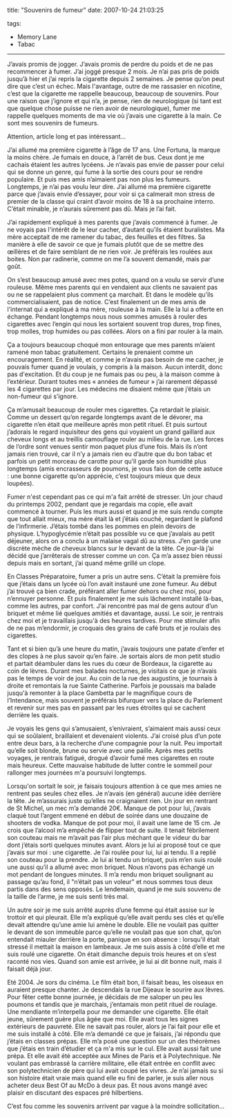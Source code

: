 title: "Souvenirs de fumeur"
date: 2007-10-24 21:03:25

tags:
  - Memory Lane
  - Tabac
---

J’avais promis de jogger. J’avais promis de perdre du poids et de ne pas recommencer à fumer. J’ai joggé presque 2 mois. Je n’ai pas pris de poids jusqu’à hier et j’ai repris la cigarette depuis 2 semaines. Je pense qu’on peut dire que c’est un échec. Mais l'avantage, outre de me rassasier en nicotine, c’est que la cigarette me rappelle beaucoup, beaucoup de souvenirs. Pour une raison que j’ignore et qui n’a, je pense, rien de neurologique (si tant est que quelque chose puisse ne rien avoir de neurologique), fumer me rappelle quelques moments de ma vie où j’avais une cigarette à la main. Ce sont mes souvenirs de fumeurs.

Attention, article long et pas intéressant…

<!-- more -->

J’ai allumé ma première cigarette à l’âge de 17 ans. Une Fortuna, la marque la moins chère. Je fumais en douce, à l’arrêt de bus. Ceux dont je me cachais étaient les autres lycéens. Je n’avais pas envie de passer pour celui qui se donne un genre, qui fume à la sortie des cours pour se rendre populaire. Et puis mes amis n’aimaient pas non plus les fumeurs. Longtemps, je n’ai pas voulu leur dire. J’ai allumé ma première cigarette parce que j’avais envie d’essayer, pour voir si ça calmerait mon stress de premier de la classe qui craint d’avoir moins de 18 à sa prochaine interro. C’était minable, je n’aurais sûrement pas dû. Mais je l’ai fait.

J’ai rapidement expliqué à mes parents que j’avais commencé à fumer. Je ne voyais pas l'intérêt de le leur cacher, d’autant qu’ils étaient buralistes. Ma mère acceptait de me ramener du tabac, des feuilles et des filtres. Sa manière à elle de savoir ce que je fumais plutôt que de se mettre des œillères et de faire semblant de ne rien voir. Je préférais les roulées aux boites. Non par radinerie, comme on me l’a souvent demandé, mais par goût.

On s’est beaucoup amusé avec mes potes, quand on a voulu se servir d’une rouleuse. Même mes parents qui en vendaient aux clients ne savaient pas ou ne se rappelaient plus comment ça marchait. Et dans le modèle qu’ils commercialisaient, pas de notice. C’est finalement un de mes amis de l'internat qui a expliqué à ma mère, rouleuse à la main. Elle la lui a offerte en échange. Pendant longtemps nous nous sommes amusés à rouler des cigarettes avec l’engin qui nous les sortaient souvent trop dures, trop fines, trop molles, trop humides ou pas collées. Alors on a fini par rouler à la main.

Ça a toujours beaucoup choqué mon entourage que mes parents m’aient ramené mon tabac gratuitement. Certains le prenaient comme un encouragement. En réalité, et comme je n’avais pas besoin de me cacher, je pouvais fumer quand je voulais, y compris à la maison. Aucun interdit, donc pas d'excitation. Et du coup je ne fumais pas ou peu, à la maison comme à l’extérieur. Durant toutes mes « années de fumeur » j’ai rarement dépassé les 4 cigarettes par jour. Les médecins me disaient même que j’étais un non-fumeur qui s’ignore.

Ça m’amusait beaucoup de rouler mes cigarettes. Ça retardait le plaisir. Comme un dessert qu’on regarde longtemps avant de le dévorer, ma cigarette n’en était que meilleure après mon petit rituel. Et puis surtout j’adorais le regard inquisiteur des gens qui voyaient un grand gaillard aux cheveux longs et au treillis camouflage rouler au milieu de la rue. Les forces de l’ordre sont venues sentir mon paquet plus d’une fois. Mais ils n’ont jamais rien trouvé, car il n’y a jamais rien eu d’autre que du bon tabac et parfois un petit morceau de carotte pour qu’il garde son humidité plus longtemps (amis encrasseurs de poumons, je vous fais don de cette astuce : une bonne cigarette qu’on apprécie, c’est toujours mieux que deux loupées).

Fumer n'est cependant pas ce qui m'a fait arrêté de stresser. Un jour chaud du printemps 2002, pendant que je regardais ma copie, elle avait commencé à tourner. Puis les murs aussi et quand je me suis rendu compte que tout allait mieux, ma mère était là et j’étais couché, regardant le plafond de l’infirmerie. J’étais tombé dans les pommes en plein devoirs de physique. L’hypoglycémie n’était pas possible vu ce que j’avalais au petit déjeuner, alors on a conclu à un malaise vagal dû au stress. J’en garde une discrète mèche de cheveux blancs sur le devant de la tête. Ce jour-là j’ai décidé que j’arrêterais de stresser comme un con. Ça m’a assez bien réussi depuis mais en sortant, j’ai quand même grillé un clope.

En Classes Préparatoire, fumer a pris un autre sens. C’était la première fois que j’étais dans un lycée où l’on avait instauré une zone fumeur. Au début j’ai trouvé ça bien crade, préférant aller fumer dehors ou chez moi, pour n’ennuyer personne. Et puis finalement je me suis lâchement installé là-bas, comme les autres, par confort. J’ai rencontré pas mal de gens autour d’un briquet et même lié quelques amitiés et davantage, aussi. Le soir, je rentrais chez moi et je travaillais jusqu'à des heures tardives. Pour me stimuler afin de ne pas m’endormir, je croquais des grains de café bruts et je roulais des cigarettes.

Tant et si bien qu’à une heure du matin, j’avais toujours une patate d’enfer et des clopes à ne plus savoir qu’en faire. Je sortais alors de mon petit studio et partait déambuler dans les rues du cœur de Bordeaux, la cigarette au coin de lèvres. Durant mes balades nocturnes, je visitais ce que je n’avais pas le temps de voir de jour. Au coin de la rue des augustins, je tournais à droite et remontais la rue Sainte Catherine. Parfois je poussais ma balade jusqu'à remonter à la place Gambetta par le magnifique cours de l’Intendance, mais souvent je préférais bifurquer vers la place du Parlement et revenir sur mes pas en passant par les rues étroites qui se cachent derrière les quais.

Je voyais les gens qui s’amusaient, s’enivraient, s’aimaient mais aussi ceux qui se soûlaient, braillaient et devenaient violents. J’ai croisé plus d’un pote entre deux bars, à la recherche d’une compagnie pour la nuit. Peu importait qu’elle soit blonde, brune ou servie avec une paille. Après mes petits voyages, je rentrais fatigué, drogué d’avoir fumé mes cigarettes en route mais heureux. Cette mauvaise habitude de lutter contre le sommeil pour rallonger mes journées m'a poursuivi longtemps.

Lorsqu'on sortait le soir, je faisais toujours attention à ce que mes amies ne rentrent pas seules chez elles. Je n’avais (en général) aucune idée derrière la tête. Je m’assurais juste qu’elles ne craignaient rien. Un jour en rentrant de St Michel, un mec m’a demandé 20€. Manque de pot pour lui, j’avais claqué tout l’argent emmené en début de soirée dans une douzaine de shooters de vodka. Manque de pot pour moi, il avait une lame de 15 cm. Je crois que l’alcool m’a empêché de flipper tout de suite. Il tenait fébrilement son couteau mais ne m’avait pas l’air plus méchant que le videur du bar dont j’étais sorti quelques minutes avant. Alors je lui ai proposé tout ce que j’avais sur moi : une cigarette. Je l’ai roulée pour lui, lui ai tendu. Il a replié son couteau pour la prendre. Je lui ai tendu un briquet, puis m’en suis roulé une aussi qu’il a allumé avec mon briquet. Nous n’avons pas échangé un mot pendant de longues minutes. Il m’a rendu mon briquet soulignant au passage qu’au fond, il "n’était pas un voleur" et nous sommes tous deux partis dans des sens opposés. Le lendemain, quand je me suis souvenu de la taille de l’arme, je me suis senti très mal.

Un autre soir je me suis arrêté auprès d’une femme qui était assise sur le trottoir et qui pleurait. Elle m’a expliqué qu’elle avait perdu ses clés et qu’elle devait attendre qu’une amie lui amène le double. Elle ne voulait pas quitter le devant de son immeuble parce qu’elle ne voulait pas que son chat, qu’on entendait miauler derrière la porte, panique en son absence : lorsqu'il était stressé il mettait la maison en lambeaux. Je me suis assis à côté d’elle et me suis roulé une cigarette. On était dimanche depuis trois heures et on s’est raconté nos vies. Quand son amie est arrivée, je lui ai dit bonne nuit, mais il faisait déjà jour.

Eté 2004\. Je sors du cinéma. Le film était bon, il faisait beau, les oiseaux en auraient presque chanter. Je descendais la rue Dijeaux le sourire aux lèvres. Pour fêter cette bonne journée, je décidais de me saloper un peu les poumons et tandis que je marchais, j’entamais mon petit rituel de roulage. Une mendiante m’interpella pour me demander une cigarette. Elle était jeune, sûrement guère plus âgée que moi. Elle avait tous les signes extérieurs de pauvreté. Elle ne savait pas rouler, alors je l’ai fait pour elle et me suis installé à côté. Elle m’a demandé ce que je faisais, j’ai répondu que j’étais en classes prépas. Elle m’a posé une question sur un des théorèmes que j’étais en train d’étudier et ça m'a mis sur le cul. Elle avait aussi fait une prépa. Et elle avait été acceptée aux Mines de Paris et à Polytechnique. Ne voulant pas embrassé la carrière militaire, elle était entrée en conflit avec son polytechnicien de père qui lui avait coupé les vivres. Je n’ai jamais su si son histoire était vraie mais quand elle eu fini de parler, je suis aller nous acheter deux Best Of au McDo à deux pas. Et nous avons mangé avec plaisir en discutant des espaces pré hilbertiens.

C’est fou comme les souvenirs arrivent par vague à la moindre sollicitation…